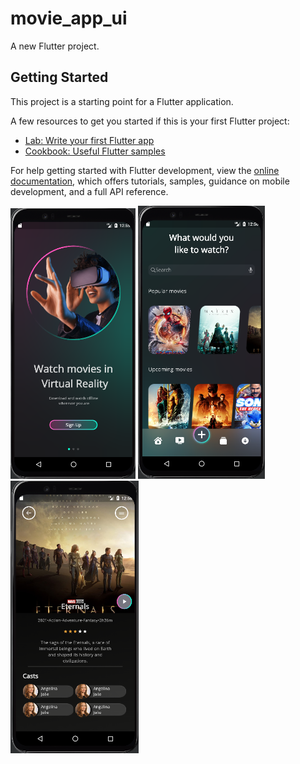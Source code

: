# movie_app_ui

A new Flutter project.

## Getting Started

This project is a starting point for a Flutter application.

A few resources to get you started if this is your first Flutter project:

- [Lab: Write your first Flutter app](https://docs.flutter.dev/get-started/codelab)
- [Cookbook: Useful Flutter samples](https://docs.flutter.dev/cookbook)

For help getting started with Flutter development, view the
[online documentation](https://docs.flutter.dev/), which offers tutorials,
samples, guidance on mobile development, and a full API reference.
<div>
  <img src="assets/screenshot1.png" width="200"  alt="Screenshot 1">
  <img src="assets/screenshot2.png" width="203"  alt="Screenshot 2">
  <img src="assets/screenshot3.png" width="205"  alt="Screenshot 3">
</div>
